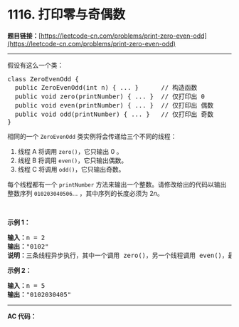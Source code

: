 # 1116. 打印零与奇偶数

**题目链接：**[https://leetcode-cn.com/problems/print-zero-even-odd](https://leetcode-cn.com/problems/print-zero-even-odd)

---

<div class="content__1Y2H">
 <div class="notranslate">
  <p>假设有这么一个类：</p> 
  <pre class="language-text">class ZeroEvenOdd {
&nbsp; public ZeroEvenOdd(int n) { ... }&nbsp;     // 构造函数
  public void zero(printNumber) { ... }  // 仅打印出 0
  public void even(printNumber) { ... }  // 仅打印出 偶数
  public void odd(printNumber) { ... }   // 仅打印出 奇数
}
</pre> 
  <p>相同的一个&nbsp;<code>ZeroEvenOdd</code>&nbsp;类实例将会传递给三个不同的线程：</p> 
  <ol> 
   <li>线程 A 将调用&nbsp;<code>zero()</code>，它只输出 0 。</li> 
   <li>线程 B 将调用&nbsp;<code>even()</code>，它只输出偶数。</li> 
   <li>线程 C 将调用&nbsp;<code>odd()</code>，它只输出奇数。</li> 
  </ol> 
  <p>每个线程都有一个&nbsp;<code>printNumber</code> 方法来输出一个整数。请修改给出的代码以输出整数序列&nbsp;<code>010203040506</code>... ，其中序列的长度必须为 2<em>n</em>。</p> 
  <p>&nbsp;</p> 
  <p><strong>示例 1：</strong></p> 
  <pre class="language-text"><strong>输入：</strong>n = 2
<strong>输出：</strong>"0102"
<strong>说明：</strong>三条线程异步执行，其中一个调用 zero()，另一个线程调用 even()，最后一个线程调用odd()。正确的输出为 "0102"。
</pre> 
  <p><strong>示例 2：</strong></p> 
  <pre class="language-text"><strong>输入：</strong>n = 5
<strong>输出：</strong>"0102030405"
</pre> 
 </div>
</div>

---

**AC 代码：**

```java

```